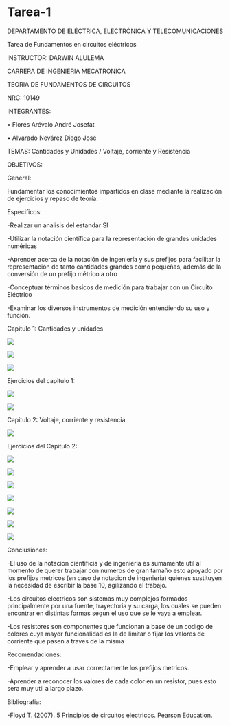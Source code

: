 # Tarea-1
DEPARTAMENTO DE ELÉCTRICA, ELECTRÓNICA Y TELECOMUNICACIONES

Tarea de Fundamentos en circuitos eléctricos

INSTRUCTOR: DARWIN ALULEMA

CARRERA DE INGENIERIA MECATRONICA

TEORIA DE FUNDAMENTOS DE CIRCUITOS

NRC: 10149

INTEGRANTES:

• Flores Arévalo André Josefat

• Alvarado Nevárez Diego José

TEMAS: Cantidades y Unidades / Voltaje, corriente y Resistencia

OBJETIVOS:

General:

Fundamentar los conocimientos impartidos en clase mediante la realización de ejercicios y repaso de teoría.

Especificos:

-Realizar un analisis del estandar SI

-Utilizar la notación científica para la representación de grandes unidades numéricas

-Aprender acerca de la notación de ingeniería y sus prefijos para facilitar la representación de tanto cantidades grandes como pequeñas, además de la conversión de un prefijo métrico a otro

-Conceptuar términos basicos de medición para trabajar con un Circuito Eléctrico

-Examinar los diversos instrumentos de medición entendiendo su uso y función.

Capitulo 1: Cantidades y unidades

![](https://github.com/diego333jose/Tarea-1/blob/main/Imagenes/SI.png)

![](https://github.com/diego333jose/Tarea-1/blob/main/Imagenes/Notacion%20Cientifica.png)

![](https://github.com/diego333jose/Tarea-1/blob/main/Imagenes/Unidades%20metricas.png)

Ejercicios del capitulo 1:

![](https://github.com/diego333jose/Tarea-1/blob/main/Imagenes/SECCION%201%20DIEGO%20ALVARADO_page-0001.jpg)

![](https://github.com/diego333jose/Tarea-1/blob/main/Imagenes/SECCION%201%20DIEGO%20ALVARADO_page-0002.jpg)

Capitulo 2: Voltaje, corriente y resistencia

![](https://github.com/diego333jose/Tarea-1/blob/main/Imagenes/Untitled.jpg)

Ejercicios del Capitulo 2:

![](https://github.com/diego333jose/Tarea-1/blob/main/Imagenes/SECCION%202%20ANDRE%20FLORES_page-0001.jpg)

![](https://github.com/diego333jose/Tarea-1/blob/main/Imagenes/SECCION%202%20ANDRE%20FLORES_page-0002.jpg)

![](https://github.com/diego333jose/Tarea-1/blob/main/Imagenes/SECCION%202%20ANDRE%20FLORES_page-0003.jpg)

![](https://github.com/diego333jose/Tarea-1/blob/main/Imagenes/SECCION%202%20ANDRE%20FLORES_page-0004.jpg)

![](https://github.com/diego333jose/Tarea-1/blob/main/Imagenes/SECCION%202%20ANDRE%20FLORES_page-0005.jpg)

![](https://github.com/diego333jose/Tarea-1/blob/main/Imagenes/SECCION%202%20ANDRE%20FLORES_page-0006.jpg)

![](https://github.com/diego333jose/Tarea-1/blob/main/Imagenes/SECCION%202%20ANDRE%20FLORES_page-0007.jpg)

Conclusiones:

-El uso de la notacion cientificia y de ingenieria es sumamente util al momento de querer trabajar con numeros de gran tamaño esto apoyado por los prefijos metricos (en caso de notacion de ingenieria) quienes sustituyen la necesidad de escribir la base 10, agilizando el trabajo.

-Los circuitos electricos son sistemas muy complejos formados principalmente por una fuente, trayectoria y su carga, los cuales se pueden encontrar en distintas formas segun el uso que se le vaya a emplear.

-Los resistores son componentes que funcionan a base de un codigo de colores cuya mayor funcionalidad es la de limitar o fijar los valores de corriente que pasen a traves de la misma 

Recomendaciones:

-Emplear y aprender a usar correctamente los prefijos metricos.

-Aprender a reconocer los valores de cada color en un resistor, pues esto sera muy util a largo plazo.

Bibliografia:

-Floyd T. (2007). 5 Principios de circuitos electricos. Pearson Education.

